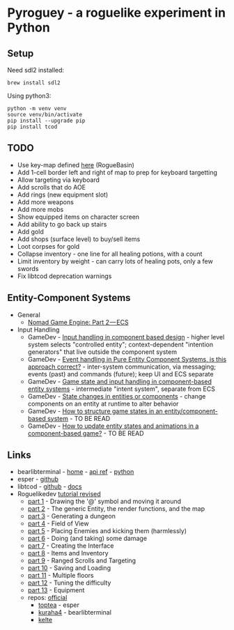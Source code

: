 # Pyroguey - a roguelike experiment in Python #

## Setup ##

Need sdl2 installed:

    brew install sdl2

Using python3:

    python -m venv venv
    source venv/bin/activate
    pip install --upgrade pip
    pip install tcod


## TODO ##

* Use key-map defined [here](http://www.roguebasin.com/index.php?title=Preferred_Key_Controls) (RogueBasin)
* Add 1-cell border left and right of map to prep for keyboard targetting
* Allow targeting via keyboard
* Add scrolls that do AOE
* Add rings (new equipment slot)
* Add more weapons
* Add more mobs
* Show equipped items on character screen
* Add ability to go back up stairs
* Add gold
* Add shops (surface level) to buy/sell items
* Loot corpses for gold
* Collapse inventory - one line for all healing potions, with a count
* Limit inventory by weight - can carry lots of healing pots, only a few swords
* Fix libtcod deprecation warnings

## Entity-Component Systems ##

* General
  * [Nomad Game Engine: Part 2 — ECS](https://medium.com/@savas/nomad-game-engine-part-2-ecs-9132829188e5)
* Input Handling
  * GameDev - [Input handling in component based design](https://gamedev.stackexchange.com/questions/49119/input-handling-in-component-based-design) - higher level system selects "controlled entity"; context-dependent "intention generators" that live outside the component system
  * GameDev - [Event handling in Pure Entity Component Systems, is this approach correct?](https://gamedev.stackexchange.com/questions/141636/event-handling-in-pure-entity-component-systems-is-this-approach-correct) - inter-system communication, via messaging; events (past) and commands (future); keep UI and ECS separate
  * GameDev - [Game state and input handling in component-based entity systems](https://gamedev.stackexchange.com/questions/48315/game-state-and-input-handling-in-component-based-entity-systems) - intermediate "intent system", separate from ECS
  * GameDev - [State changes in entities or components](https://gamedev.stackexchange.com/questions/40608/state-changes-in-entities-or-components) - change components on an entity at runtime to alter behavior
  * GameDev - [How to structure game states in an entity/component-based system](https://gamedev.stackexchange.com/questions/31153/how-to-structure-game-states-in-an-entity-component-based-system) - TO BE READ
  * GameDev - [How to update entity states and animations in a component-based game?](https://gamedev.stackexchange.com/questions/40672/how-to-update-entity-states-and-animations-in-a-component-based-game) - TO BE READ

## Links ##

* bearlibterminal - [home](http://foo.wyrd.name/en:bearlibterminal) - [api ref](http://foo.wyrd.name/en:bearlibterminal:reference) - [python](https://bitbucket.org/cfyzium/bearlibterminal/src/a105007352d598bbc269c611970cca1eb014759c/Terminal/Include/Python/bearlibterminal/terminal.py?at=default&fileviewer=file-view-default)
* esper - [github](https://github.com/benmoran56/esper)
* libtcod - [github](https://github.com/libtcod/python-tcod) - [docs](https://python-tcod.readthedocs.io/en/latest/)
* Roguelikedev [tutorial revised](https://www.reddit.com/r/roguelikedev/wiki/python_tutorial_series)
  * [part 1](http://rogueliketutorials.com/libtcod/1) - Drawing the '@' symbol and moving it around
  * [part 2](http://rogueliketutorials.com/libtcod/2) - The generic Entity, the render functions, and the map
  * [part 3](http://rogueliketutorials.com/libtcod/3) - Generating a dungeon
  * [part 4](http://rogueliketutorials.com/libtcod/4) - Field of View
  * [part 5](http://rogueliketutorials.com/libtcod/5) - Placing Enemies and kicking them (harmlessly)
  * [part 6](http://rogueliketutorials.com/libtcod/6) - Doing (and taking) some damage
  * [part 7](http://rogueliketutorials.com/libtcod/7) - Creating the Interface
  * [part 8](http://rogueliketutorials.com/libtcod/8) - Items and Inventory
  * [part 9](http://rogueliketutorials.com/libtcod/9) - Ranged Scrolls and Targeting
  * [part 10](http://rogueliketutorials.com/libtcod/10) - Saving and Loading
  * [part 11](http://rogueliketutorials.com/libtcod/11) - Multiple floors
  * [part 12](http://rogueliketutorials.com/libtcod/12) - Tuning the difficulty
  * [part 13](http://rogueliketutorials.com/libtcod/13) - Equipment
  * repos: [official](https://github.com/TStand90/roguelike_tutorial_revised/tree/part1)
    * [toptea](https://github.com/toptea/roguelike_tutorial) - esper
    * [kuraha4](https://github.com/kuraha4/roguelike-tutorial-python) - bearlibterminal
    * [kelte](https://github.com/brianbruggeman/kelte)

